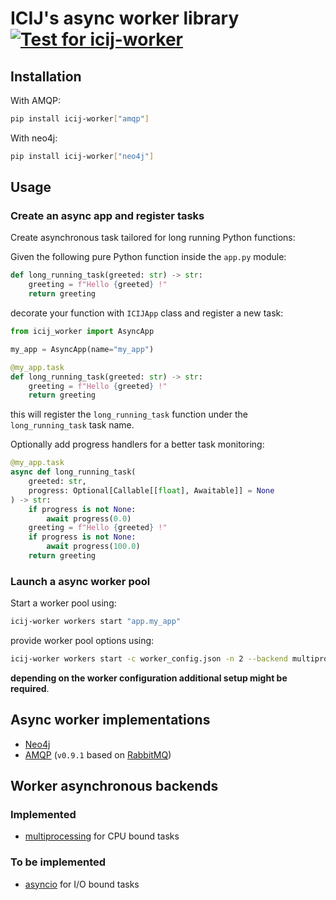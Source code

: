 # ICIJ's async worker library [![Test for icij-worker](https://github.com/ICIJ/icij-python/actions/workflows/tests-worker.yml/badge.svg)](https://github.com/ICIJ/icij-python/actions/workflows/tests-worker.yml)

## Installation

With AMQP:
```bash
pip install icij-worker["amqp"]
```

With neo4j:
```bash
pip install icij-worker["neo4j"]
```

## Usage

### Create an async app and register tasks

Create asynchronous task tailored for long running Python functions:

Given the following pure Python function inside the `app.py` module:

```python
def long_running_task(greeted: str) -> str:
    greeting = f"Hello {greeted} !"
    return greeting
```

decorate your function with `ICIJApp` class and register a new task:

```python
from icij_worker import AsyncApp

my_app = AsyncApp(name="my_app")

@my_app.task
def long_running_task(greeted: str) -> str:
    greeting = f"Hello {greeted} !"
    return greeting
```

this will register the `long_running_task` function under the `long_running_task` task name.

Optionally add progress handlers for a better task monitoring:

```python
@my_app.task
async def long_running_task(
    greeted: str,
    progress: Optional[Callable[[float], Awaitable]] = None
) -> str:
    if progress is not None:
        await progress(0.0)
    greeting = f"Hello {greeted} !"
    if progress is not None:
        await progress(100.0)
    return greeting
```

### Launch a async worker pool

Start a worker pool using:

```bash
icij-worker workers start "app.my_app"
```

provide worker pool options using:

```bash
icij-worker workers start -c worker_config.json -n 2 --backend multiprocessing "app.my_app"
```

**depending on the worker configuration additional setup might be required**.

## Async worker implementations

- [Neo4j](https://neo4j.com/docs/api/python-driver/current/)
- [AMQP](https://www.amqp.org/) (`v0.9.1` based on [RabbitMQ](https://www.rabbitmq.com/))

## Worker asynchronous backends

### Implemented

- [multiprocessing](https://docs.python.org/3/library/multiprocessing.html) for CPU bound tasks

### To be implemented

- [asyncio](https://docs.python.org/3/library/asyncio.html) for I/O bound tasks
